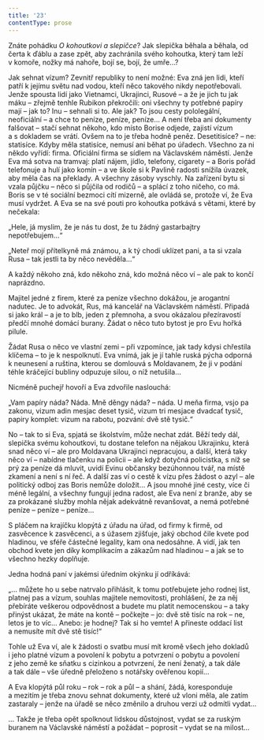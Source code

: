 ```yaml
---
title: '23'
contentType: prose
---
```


  

Znáte pohádku _O kohoutkovi a slepičce_? Jak slepička běhala a běhala, od čerta k ďáblu a zase zpět, aby zachránila svého kohoutka, který tam leží v komoře, nožky má nahoře, bojí se, bojí, že umře…?

Jak sehnat vízum? Zevnitř republiky to není možné: Eva zná jen lidi, kteří patří k jejímu světu nad vodou, kteří něco takového nikdy nepotřebovali. Jenže spousta lidí jako Vietnamci, Ukrajinci, Rusové – a že je jich tu jak máku – zřejmě tenhle Rubikon překročili: oni všechny ty potřebné papíry mají – jak to? Inu – sehnali si to. Ale jak? To jsou cesty pololegální, neoficiální – a chce to peníze, peníze, peníze… A není třeba ani dokumenty falšovat – stačí sehnat někoho, kdo místo Borise odjede, zajistí vízum a s dokladem se vrátí. Ovšem na to je třeba hodně peněz. Desetitisíce? – ne: statisíce. Kdyby měla statisíce, nemusí ani běhat po úřadech. Všechno za ni někdo vyřídí: firma. Oficiální firma se sídlem na Václavském náměstí. Jenže Eva má sotva na tramvaj: platí nájem, jídlo, telefony, cigarety – a Boris pořád telefonuje a hulí jako komín – a ve škole si k Pavlině radosti snížila úvazek, aby měla čas na překlady. A všechny zásoby vyschly. Na zařízení bytu si vzala půjčku – něco si půjčila od rodičů – a splácí z toho ničeho, co má. Boris se v té sociální bezmoci cítí mizerně, ale ovládá se, protože ví, že Eva musí vydržet. A Eva se na své pouti pro kohoutka potkává s větami, které by nečekala:

„Hele, já myslim, že je nás tu dost, že tu žádný gastarbajtry nepotřebujem…“

„Neteř mojí přítelkyně má známou, a k tý chodí uklízet pani, a ta si vzala Rusa – tak jestli ta by něco nevěděla…“

A každý někoho zná, kdo někoho zná, kdo možná něco ví – ale pak to končí naprázdno.

Majitel jedné z firem, které za peníze všechno dokážou, je arogantní nadutec. Je to advokát, Rus, má kancelář na Václavském náměstí. Připadá si jako král – a je to blb, jeden z přemnoha, a svou okázalou přezíravostí předčí mnohé domácí burany. Žádat o něco tuto bytost je pro Evu hořká pilule.

Žádat Rusa o něco ve vlastní zemi – při vzpomínce, jak tady kdysi chřestila klíčema – to je k nespolknutí. Eva vnímá, jak je jí tahle ruská pýcha odporná k neunesení a ruština, kterou se domlouvá s Moldavanem, že ji v podání téhle kráčející bubliny odpuzuje silou, o níž netušila…

Nicméně puchejř hovoří a Eva zdvořile naslouchá:

„Vam papíry náda? Náda. Mně děngy náda? – náda. U meňa firma, vsjo pa zakonu, vizum adin mesjac deset tysič, vizum tri mesjace dvadcať tysič, papiry komplet: vizum na rabotu, pozvání: dvě stě tysič.“

No – tak to si Eva, spjatá se školstvím, může nechat zdát. Běží tedy dál, slepička svému kohoutkovi, tu dostane telefon na nějakou Ukrajinku, která snad něco ví – ale pro Moldavana Ukrajinci nepracujou, a další, která taky něco ví – nabídne tlačenku na policii – ale když dotyčná policistka, s níž se prý za peníze dá mluvit, uvidí Evinu občansky bezúhonnou tvář, na místě zkamení a není s ní řeč. A další zas ví o cestě k vízu přes žádost o azyl – ale politický odboj zas Boris nemůže doložit… A jsou mnohé jiné cesty, více či méně legální, a všechny fungují jedna radost, ale Eva není z branže, aby se za prokázané služby mohla nějak adekvátně revanšovat, a nemá potřebné peníze – peníze – peníze…

S pláčem na krajíčku klopýtá z úřadu na úřad, od firmy k firmě, od zasvěcence k zasvěcenci, a s úžasem zjišťuje, jaký obchod čile kvete pod hladinou, ve sféře částečné legality, kam ona nedosáhne. A vidí, jak ten obchod kvete jen díky komplikacím a zákazům nad hladinou – a jak se to všechno hezky doplňuje.

Jedna hodná paní v jakémsi úředním okýnku jí odříkává:

„… můžete ho u sebe natrvalo přihlásit, k tomu potřebujete jeho rodnej list, platnej pas a vízum, souhlas majitele nemovitosti, prohlášení, že za něj přebíráte veškerou odpovědnost a budete mu platit nemocenskou – a taky přinýst ukázat, že máte na kontě – počkejte – jo: dvě stě tisíc na rok – ne, letos je to víc… Anebo: je hodnej? Tak si ho vemte! A přineste oddací list a nemusíte mít dvě stě tisíc!“

Tohle už Eva ví, ale k žádosti o svatbu musí mít kromě všech jeho dokladů i jeho platné vízum a povolení k pobytu a potvrzení o pobytu a povolení z jeho země ke sňatku s cizinkou a potvrzení, že není ženatý, a tak dále a tak dále – vše úředně přeloženo s notářsky ověřenou kopií…

A Eva klopýtá půl roku – rok – rok a půl – a shání, žádá, koresponduje a mezitím je třeba znovu sehnat dokumenty, které už vloni měla, ale zatím zastaraly – jenže na úřadě se něco změnilo a druhou verzi už odmítli vydat…

… Takže je třeba opět spolknout lidskou důstojnost, vydat se za ruským buranem na Václavské náměstí a požádat – poprosit – vydat se na milost…
